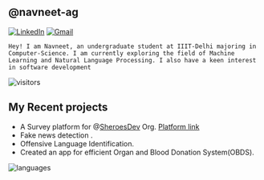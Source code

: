 ## @navneet-ag

[![LinkedIn](https://img.shields.io/badge/-LinkedIn-blue?style=social&logo=linkedin&link=https://www.linkedin.com/in/navneet-a-684b3ba1/)](https://www.linkedin.com/in/navneet-a-684b3ba1/)
[![Gmail](https://img.shields.io/badge/-Gmail-red?style=social&logo=gmail&link=mailto:navneet18348@iiitd.ac.in)](mailto:navneet18348@iiitd.ac.in)

`Hey! I am Navneet, an undergraduate student at IIIT-Delhi majoring in Computer-Science. I am currently exploring the field of Machine Learning and Natural Language Processing. I also have a keen interest in software development`

![visitors](https://komarev.com/ghpvc/?username=navneet-ag)

## My Recent projects

- A Survey platform for @[SheroesDev](https://github.com/SheroesDev/) Org. [Platform link](https://sheroes.pages.dev/)
- Fake news detection .
- Offensive Language Identification. 
- Created an app for efficient Organ and Blood Donation System(OBDS).

<!-- ## I am Familiar with the following

[![Heroku](https://img.shields.io/badge/-Heroku-430098?style=social&logo=heroku&link=https://github.com/itissandeep98/)](https://github.com/itissandeep98/)
[![Python3](https://img.shields.io/badge/-Python3-green?style=social&logo=python&link=https://github.com/itissandeep98/)](https://github.com/itissandeep98/)
[![Java](https://img.shields.io/badge/-Java-orange?style=social&logo=java&link=https://github.com/itissandeep98/)](https://github.com/itissandeep98/)
[![Javafx](https://img.shields.io/badge/-JavaFX-blue?style=social&logo=java&link=https://github.com/itissandeep98/)](https://github.com/itissandeep98/)
[![MySQL](https://img.shields.io/badge/-MySQL-violet?style=social&logo=mysql&link=https://github.com/itissandeep98/)](https://github.com/itissandeep98/)
[![Raspberry Pi](https://img.shields.io/badge/-Raspberry%20Pi-C51A4A?style=social&logo=Raspberry-Pi&link=https://github.com/itissandeep98/)](https://github.com/itissandeep98/)
[![Arduino](https://img.shields.io/badge/-Arduino-black?style=social&logo=Arduino&link=https://github.com/navneet-ag/)](https://github.com/navneet-ag/)
 -->
<img  src="https://github-readme-stats.vercel.app/api/top-langs/?username=navneet-ag&theme=radical&layout=compact" alt="languages"/>
